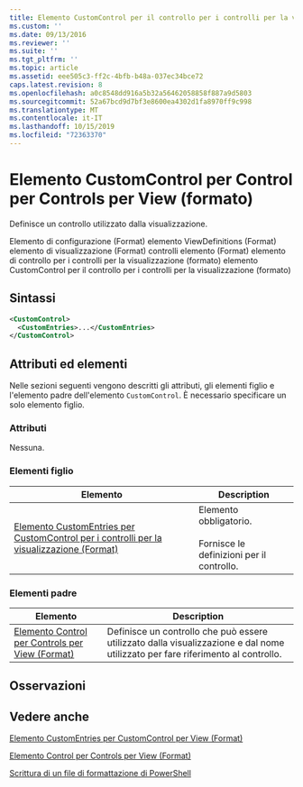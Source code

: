 ```yaml
---
title: Elemento CustomControl per il controllo per i controlli per la visualizzazione (Format) | Microsoft Docs
ms.custom: ''
ms.date: 09/13/2016
ms.reviewer: ''
ms.suite: ''
ms.tgt_pltfrm: ''
ms.topic: article
ms.assetid: eee505c3-ff2c-4bfb-b48a-037ec34bce72
caps.latest.revision: 8
ms.openlocfilehash: a0c8548dd916a5b32a56462058858f887a9d5803
ms.sourcegitcommit: 52a67bcd9d7bf3e8600ea4302d1fa8970ff9c998
ms.translationtype: MT
ms.contentlocale: it-IT
ms.lasthandoff: 10/15/2019
ms.locfileid: "72363370"
---
```

# <a name="customcontrol-element-for-control-for-controls-for-view-format"></a>Elemento CustomControl per Control per Controls per View (formato)

Definisce un controllo utilizzato dalla visualizzazione.

Elemento di configurazione (Format) elemento ViewDefinitions (Format) elemento di visualizzazione (Format) controlli elemento (Format) elemento di controllo per i controlli per la visualizzazione (formato) elemento CustomControl per il controllo per i controlli per la visualizzazione (formato)

## <a name="syntax"></a>Sintassi

```xml
<CustomControl>
  <CustomEntries>...</CustomEntries>
</CustomControl>
```

## <a name="attributes-and-elements"></a>Attributi ed elementi

Nelle sezioni seguenti vengono descritti gli attributi, gli elementi figlio e l'elemento padre dell'elemento `CustomControl`. È necessario specificare un solo elemento figlio.

### <a name="attributes"></a>Attributi

Nessuna.

### <a name="child-elements"></a>Elementi figlio

|Elemento|Description|
|-------------|-----------------|
|[Elemento CustomEntries per CustomControl per i controlli per la visualizzazione (Format)](./customentries-element-for-customcontrol-for-controls-for-view-format.md)|Elemento obbligatorio.<br /><br /> Fornisce le definizioni per il controllo.|

### <a name="parent-elements"></a>Elementi padre

|Elemento|Description|
|-------------|-----------------|
|[Elemento Control per Controls per View (Format)](./control-element-for-controls-for-view-format.md)|Definisce un controllo che può essere utilizzato dalla visualizzazione e dal nome utilizzato per fare riferimento al controllo.|

## <a name="remarks"></a>Osservazioni

## <a name="see-also"></a>Vedere anche

[Elemento CustomEntries per CustomControl per View (Format)](./customentries-element-for-customcontrol-for-controls-for-configuration-format.md)

[Elemento Control per Controls per View (Format)](./control-element-for-controls-for-view-format.md)

[Scrittura di un file di formattazione di PowerShell](./writing-a-powershell-formatting-file.md)

